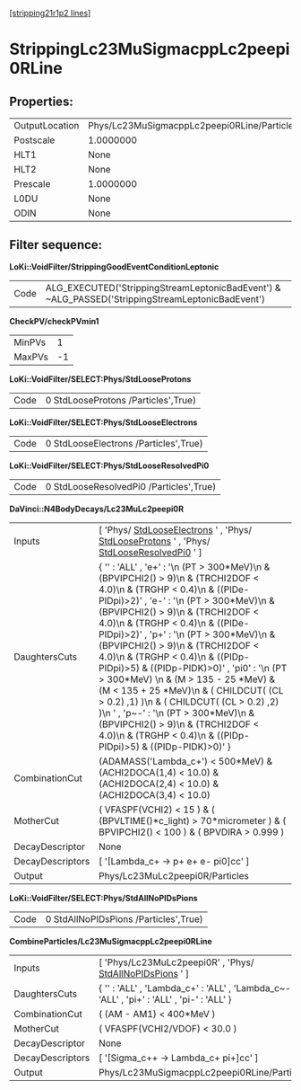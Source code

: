 [[stripping21r1p2 lines]](./stripping21r1p2-leptonic)

# StrippingLc23MuSigmacppLc2peepi0RLine

## Properties:

|                |                                             |
|----------------|---------------------------------------------|
| OutputLocation | Phys/Lc23MuSigmacppLc2peepi0RLine/Particles |
| Postscale      | 1.0000000                                   |
| HLT1           | None                                        |
| HLT2           | None                                        |
| Prescale       | 1.0000000                                   |
| L0DU           | None                                        |
| ODIN           | None                                        |

## Filter sequence:

**LoKi::VoidFilter/StrippingGoodEventConditionLeptonic**

|      |                                                                                                   |
|------|---------------------------------------------------------------------------------------------------|
| Code | ALG_EXECUTED('StrippingStreamLeptonicBadEvent') & \~ALG_PASSED('StrippingStreamLeptonicBadEvent') |

**CheckPV/checkPVmin1**

|        |     |
|--------|-----|
| MinPVs | 1   |
| MaxPVs | -1  |

**LoKi::VoidFilter/SELECT:Phys/StdLooseProtons**

|      |                                     |
|------|-------------------------------------|
| Code | 0 StdLooseProtons /Particles',True) |

**LoKi::VoidFilter/SELECT:Phys/StdLooseElectrons**

|      |                                       |
|------|---------------------------------------|
| Code | 0 StdLooseElectrons /Particles',True) |

**LoKi::VoidFilter/SELECT:Phys/StdLooseResolvedPi0**

|      |                                         |
|------|-----------------------------------------|
| Code | 0 StdLooseResolvedPi0 /Particles',True) |

**DaVinci::N4BodyDecays/Lc23MuLc2peepi0R**

|                  |                                                                                                                                                                                                                                                                                                                                                                                                                                                                                                                                                                                                                                                                                                          |
|------------------|----------------------------------------------------------------------------------------------------------------------------------------------------------------------------------------------------------------------------------------------------------------------------------------------------------------------------------------------------------------------------------------------------------------------------------------------------------------------------------------------------------------------------------------------------------------------------------------------------------------------------------------------------------------------------------------------------------|
| Inputs           | [ 'Phys/ [StdLooseElectrons](./stripping21r1p2-stdlooseelectrons) ' , 'Phys/ [StdLooseProtons](./stripping21r1p2-stdlooseprotons) ' , 'Phys/ [StdLooseResolvedPi0](./stripping21r1p2-stdlooseresolvedpi0) ' ]                                                                                                                                                                                                                                                                                                                                                                                                                                                                                          |
| DaughtersCuts    | { '' : 'ALL' , 'e+' : '\n (PT \> 300\*MeV)\n & (BPVIPCHI2() \> 9)\n & (TRCHI2DOF \< 4.0)\n & (TRGHP \< 0.4)\n & ((PIDe-PIDpi)\>2)' , 'e-' : '\n (PT \> 300\*MeV)\n & (BPVIPCHI2() \> 9)\n & (TRCHI2DOF \< 4.0)\n & (TRGHP \< 0.4)\n & ((PIDe-PIDpi)\>2)' , 'p+' : '\n (PT \> 300\*MeV)\n & (BPVIPCHI2() \> 9)\n & (TRCHI2DOF \< 4.0)\n & (TRGHP \< 0.4)\n & ((PIDp-PIDpi)\>5) & ((PIDp-PIDK)\>0)' , 'pi0' : '\n (PT \> 300\*MeV) \n & (M \> 135 - 25 \*MeV) & (M \< 135 + 25 \*MeV)\n & ( CHILDCUT( (CL \> 0.2) ,1) )\n & ( CHILDCUT( (CL \> 0.2) ,2) )\n ' , 'p\~-' : '\n (PT \> 300\*MeV)\n & (BPVIPCHI2() \> 9)\n & (TRCHI2DOF \< 4.0)\n & (TRGHP \< 0.4)\n & ((PIDp-PIDpi)\>5) & ((PIDp-PIDK)\>0)' } |
| CombinationCut   | (ADAMASS('Lambda_c+') \< 500\*MeV) & (ACHI2DOCA(1,4) \< 10.0) & (ACHI2DOCA(2,4) \< 10.0) & (ACHI2DOCA(3,4) \< 10.0)                                                                                                                                                                                                                                                                                                                                                                                                                                                                                                                                                                                      |
| MotherCut        | ( VFASPF(VCHI2) \< 15 ) & ( (BPVLTIME()\*c_light) \> 70\*micrometer ) & ( BPVIPCHI2() \< 100 ) & ( BPVDIRA \> 0.999 )                                                                                                                                                                                                                                                                                                                                                                                                                                                                                                                                                                                    |
| DecayDescriptor  | None                                                                                                                                                                                                                                                                                                                                                                                                                                                                                                                                                                                                                                                                                                     |
| DecayDescriptors | [ '[Lambda_c+ -\> p+ e+ e- pi0]cc' ]                                                                                                                                                                                                                                                                                                                                                                                                                                                                                                                                                                                                                                                                 |
| Output           | Phys/Lc23MuLc2peepi0R/Particles                                                                                                                                                                                                                                                                                                                                                                                                                                                                                                                                                                                                                                                                          |

**LoKi::VoidFilter/SELECT:Phys/StdAllNoPIDsPions**

|      |                                       |
|------|---------------------------------------|
| Code | 0 StdAllNoPIDsPions /Particles',True) |

**CombineParticles/Lc23MuSigmacppLc2peepi0RLine**

|                  |                                                                                                   |
|------------------|---------------------------------------------------------------------------------------------------|
| Inputs           | [ 'Phys/Lc23MuLc2peepi0R' , 'Phys/ [StdAllNoPIDsPions](./stripping21r1p2-stdallnopidspions) ' ] |
| DaughtersCuts    | { '' : 'ALL' , 'Lambda_c+' : 'ALL' , 'Lambda_c\~-' : 'ALL' , 'pi+' : 'ALL' , 'pi-' : 'ALL' }      |
| CombinationCut   | ( (AM - AM1) \< 400\*MeV )                                                                        |
| MotherCut        | ( VFASPF(VCHI2/VDOF) \< 30.0 )                                                                    |
| DecayDescriptor  | None                                                                                              |
| DecayDescriptors | [ '[Sigma_c++ -\> Lambda_c+ pi+]cc' ]                                                         |
| Output           | Phys/Lc23MuSigmacppLc2peepi0RLine/Particles                                                       |
